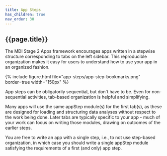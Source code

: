 ```yaml
---
title: App Steps
has_children: true
nav_order: 30
---
```


## {{page.title}}

The MDI Stage 2 Apps framework encourages
apps written in a stepwise structure corresponding to tabs
on the left sidebar. This reproducible organization 
makes it easy for users to understand how to use your app in
an organized fashion. 

{% include figure.html file="app-steps/app-step-bookmarks.png" border=true width="150px" %}

App steps can be obligatorily sequential, but don't have to be.
Even for non-sequential activities, tab-based organization
is helpful and simplifying.

Many apps will use the same appStep module(s) for the first tab(s),
as these are designed for loading and structuring
data analyses without respect to the work being done. Later tabs
are typically specific to your app - much of your work
can focus on writing those modules, drawing on outcomes of the earlier steps.

You are free to write an app with a single step, i.e., to not use
step-based organization, in which case you should write a single appStep
module satisfying the requirements of a first (and only) app step.
